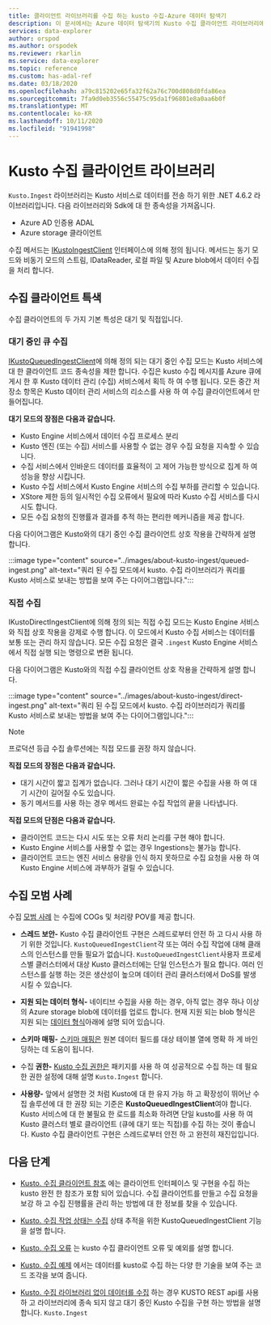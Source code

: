 ```yaml
---
title: 클라이언트 라이브러리를 수집 하는 kusto 수집-Azure 데이터 탐색기
description: 이 문서에서는 Azure 데이터 탐색기의 Kusto 수집 클라이언트 라이브러리에 대해 설명 합니다.
services: data-explorer
author: orspod
ms.author: orspodek
ms.reviewer: rkarlin
ms.service: data-explorer
ms.topic: reference
ms.custom: has-adal-ref
ms.date: 03/18/2020
ms.openlocfilehash: a79c815202e65fa32f62a76c700d808d0fda86ea
ms.sourcegitcommit: 7fa9d0eb3556c55475c95da1f96801e8a0aa6b0f
ms.translationtype: MT
ms.contentlocale: ko-KR
ms.lasthandoff: 10/11/2020
ms.locfileid: "91941998"
---
```

# <a name="kusto-ingest-client-library"></a>Kusto 수집 클라이언트 라이브러리 

`Kusto.Ingest` 라이브러리는 Kusto 서비스로 데이터를 전송 하기 위한 .NET 4.6.2 라이브러리입니다.
다음 라이브러리와 Sdk에 대 한 종속성을 가져옵니다.

* Azure AD 인증용 ADAL
* Azure storage 클라이언트

수집 메서드는 [IKustoIngestClient](kusto-ingest-client-reference.md#interface-ikustoingestclient) 인터페이스에 의해 정의 됩니다.  메서드는 동기 모드와 비동기 모드의 스트림, IDataReader, 로컬 파일 및 Azure blob에서 데이터 수집을 처리 합니다.

## <a name="ingest-client-flavors"></a>수집 클라이언트 특색

수집 클라이언트의 두 가지 기본 특성은 대기 및 직접입니다.

### <a name="queued-ingestion"></a>대기 중인 큐 수집

[IKustoQueuedIngestClient](kusto-ingest-client-reference.md#interface-ikustoqueuedingestclient)에 의해 정의 되는 대기 중인 수집 모드는 Kusto 서비스에 대 한 클라이언트 코드 종속성을 제한 합니다. 수집은 kusto 수집 메시지를 Azure 큐에 게시 한 후 Kusto 데이터 관리 (수집) 서비스에서 획득 하 여 수행 됩니다. 모든 중간 저장소 항목은 Kusto 데이터 관리 서비스의 리소스를 사용 하 여 수집 클라이언트에서 만들어집니다.

**대기 모드의 장점은 다음과 같습니다.**

* Kusto Engine 서비스에서 데이터 수집 프로세스 분리
* Kusto 엔진 (또는 수집) 서비스를 사용할 수 없는 경우 수집 요청을 지속할 수 있습니다.
* 수집 서비스에서 인바운드 데이터를 효율적이 고 제어 가능한 방식으로 집계 하 여 성능을 향상 시킵니다. 
* Kusto 수집 서비스에서 Kusto Engine 서비스의 수집 부하를 관리할 수 있습니다.
* XStore 제한 등의 일시적인 수집 오류에서 필요에 따라 Kusto 수집 서비스를 다시 시도 합니다.
* 모든 수집 요청의 진행률과 결과를 추적 하는 편리한 메커니즘을 제공 합니다.

다음 다이어그램은 Kusto와의 대기 중인 수집 클라이언트 상호 작용을 간략하게 설명 합니다.

:::image type="content" source="../images/about-kusto-ingest/queued-ingest.png" alt-text="쿼리 된 수집 모드에서 kusto. 수집 라이브러리가 쿼리를 Kusto 서비스로 보내는 방법을 보여 주는 다이어그램입니다.":::
 
### <a name="direct-ingestion"></a>직접 수집

IKustoDirectIngestClient에 의해 정의 되는 직접 수집 모드는 Kusto Engine 서비스와 직접 상호 작용을 강제로 수행 합니다. 이 모드에서 Kusto 수집 서비스는 데이터를 보통 또는 관리 하지 않습니다. 모든 수집 요청은 결국 `.ingest` Kusto Engine 서비스에서 직접 실행 되는 명령으로 변환 됩니다.

다음 다이어그램은 Kusto와의 직접 수집 클라이언트 상호 작용을 간략하게 설명 합니다.

:::image type="content" source="../images/about-kusto-ingest/direct-ingest.png" alt-text="쿼리 된 수집 모드에서 kusto. 수집 라이브러리가 쿼리를 Kusto 서비스로 보내는 방법을 보여 주는 다이어그램입니다.":::

> [!NOTE]
> 프로덕션 등급 수집 솔루션에는 직접 모드를 권장 하지 않습니다.

**직접 모드의 장점은 다음과 같습니다.**

* 대기 시간이 짧고 집계가 없습니다. 그러나 대기 시간이 짧은 수집을 사용 하 여 대기 시간이 길어질 수도 있습니다.
* 동기 메서드를 사용 하는 경우 메서드 완료는 수집 작업의 끝을 나타냅니다.

**직접 모드의 단점은 다음과 같습니다.**

* 클라이언트 코드는 다시 시도 또는 오류 처리 논리를 구현 해야 합니다.
* Kusto Engine 서비스를 사용할 수 없는 경우 Ingestions는 불가능 합니다.
* 클라이언트 코드는 엔진 서비스 용량을 인식 하지 못하므로 수집 요청을 사용 하 여 Kusto Engine 서비스에 과부하가 걸릴 수 있습니다.

## <a name="ingestion-best-practices"></a>수집 모범 사례

수집 [모범 사례](kusto-ingest-best-practices.md) 는 수집에 COGs 및 처리량 POV를 제공 합니다.

* **스레드 보안-** Kusto 수집 클라이언트 구현은 스레드로부터 안전 하 고 다시 사용 하기 위한 것입니다. `KustoQueuedIngestClient`각 또는 여러 수집 작업에 대해 클래스의 인스턴스를 만들 필요가 없습니다. `KustoQueuedIngestClient`사용자 프로세스별 클러스터에서 대상 Kusto 클러스터에는 단일 인스턴스가 필요 합니다. 여러 인스턴스를 실행 하는 것은 생산성이 높으며 데이터 관리 클러스터에서 DoS를 발생 시킬 수 있습니다.

* **지원 되는 데이터 형식-** 네이티브 수집을 사용 하는 경우, 아직 없는 경우 하나 이상의 Azure storage blob에 데이터를 업로드 합니다. 현재 지원 되는 blob 형식은 지원 되는 [데이터 형식](../../../ingestion-supported-formats.md)아래에 설명 되어 있습니다.

* **스키마 매핑-** 
 [스키마 매핑은](../../management/mappings.md) 원본 데이터 필드를 대상 테이블 열에 명확 하 게 바인딩하는 데 도움이 됩니다.

* 수집 **권한-** 
 [Kusto 수집 권한은](kusto-ingest-client-permissions.md) 패키지를 사용 하 여 성공적으로 수집 하는 데 필요한 권한 설정에 대해 설명 `Kusto.Ingest` 합니다.

* **사용량-** 앞에서 설명한 것 처럼 Kusto에 대 한 유지 가능 하 고 확장성이 뛰어난 수집 솔루션에 대 한 권장 되는 기준은 **KustoQueuedIngestClient**여야 합니다.
Kusto 서비스에 대 한 불필요 한 로드를 최소화 하려면 단일 kusto를 사용 하 여 Kusto 클러스터 별로 클라이언트 (큐에 대기 또는 직접)를 수집 하는 것이 좋습니다. Kusto 수집 클라이언트 구현은 스레드로부터 안전 하 고 완전히 재진입입니다.

## <a name="next-steps"></a>다음 단계

* [Kusto. 수집 클라이언트 참조](kusto-ingest-client-reference.md) 에는 클라이언트 인터페이스 및 구현을 수집 하는 kusto 완전 한 참조가 포함 되어 있습니다. 수집 클라이언트를 만들고 수집 요청을 보강 하 고 수집 진행률을 관리 하는 방법에 대 한 정보를 찾을 수 있습니다.

* [Kusto. 수집 작업 상태는 수집](kusto-ingest-client-status.md) 상태 추적을 위한 KustoQueuedIngestClient 기능을 설명 합니다.

* [Kusto. 수집 오류](kusto-ingest-client-errors.md) 는 kusto 수집 클라이언트 오류 및 예외를 설명 합니다.

* [Kusto. 수집 예제](kusto-ingest-client-examples.md) 에서는 데이터를 kusto로 수집 하는 다양 한 기술을 보여 주는 코드 조각을 보여 줍니다.

* [Kusto. 수집 라이브러리 없이 데이터를 수집](kusto-ingest-client-rest.md) 하는 경우 KUSTO REST api를 사용 하 고 라이브러리에 종속 되지 않고 대기 중인 Kusto 수집을 구현 하는 방법을 설명 합니다. `Kusto.Ingest`

